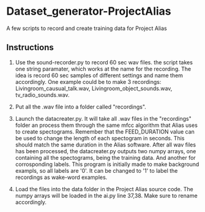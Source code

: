 # Dataset_generator-ProjectAlias
A few scripts to record and create training data for Project Alias

## Instructions
1. Use the sound-recorder.py to record 60 sec wav files.
the script takes one string paramater, which works at the name for the recording. The idea is record 60 sec samples of different settings and name them accordingly.
One example could be to make 3 recordings: Livingroom_causual_talk.wav, Livingroom_object_sounds.wav, tv_radio_sounds.wav.

2. Put all the .wav file into a folder called "recordings".

3. Launch the datacreater.py. It will take all .wav files in the "recordings" folder an process them through the same mfcc algorithm that Alias uses to create spectograms.
Remember that the FEED_DURATION value can be used to change the length of each spectogram in seconds. This should match the same duration in the Alias software.
After all wav files has been processed, the datacreater.py outputs two numpy arrays, one containing all the spectograms, being the training data. And another for corrosponding labels. 
This program is initially made to make background exampls, so all labels are '0'. It can be changed to '1' to label the recordings as wake-word examples. 

4. Load the files into the data folder in the Project Alias source code. The numpy arrays will be loaded in the ai.py line 37,38. 
Make sure to rename accordingly.
